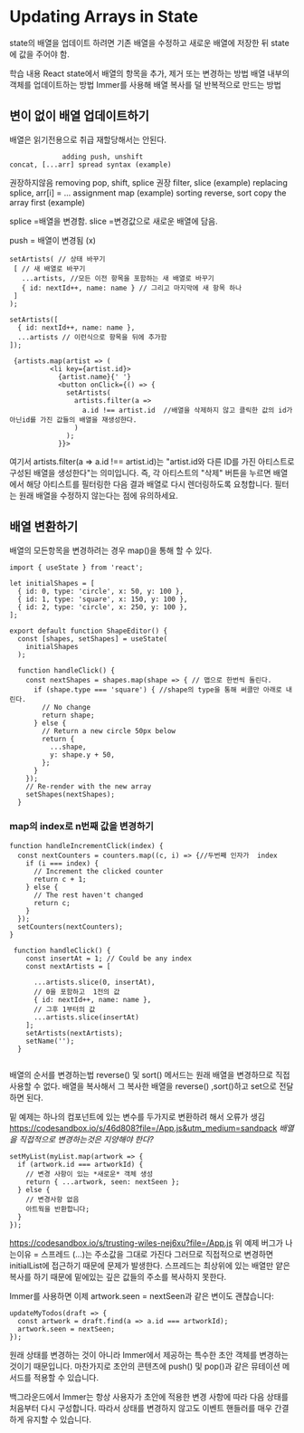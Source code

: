 # Updating Arrays in State

state의 배열을 업데이트 하려면 기존 배열을 수정하고 새로운 배열에 저장한 뒤 state에 값을 주어야 함.

학습 내용
React state에서 배열의 항목을 추가, 제거 또는 변경하는 방법
배열 내부의 객체를 업데이트하는 방법
Immer를 사용해 배열 복사를 덜 반복적으로 만드는 방법

## 변이 없이 배열 업데이트하기 
배열은 읽기전용으로 취급 
재할당해서는 안된다.


                 adding	push, unshift                 	                                concat, [...arr] spread syntax (example)
 권장하지않음     removing	pop, shift, splice	                               권장      filter, slice (example)
                 replacing	splice, arr[i] = ... assignment                           	map (example)
                 sorting	reverse, sort	                                                copy the array first (example)
                 
                 
 splice =배열을 변경함.
 slice =변경값으로 새로운 배열에 담음.
 
 push = 배열이 변경됨 (x) 
 
 
 ```
 setArtists( // 상태 바꾸기
  [ // 새 배열로 바꾸기
    ...artists, //모든 이전 항목을 포함하는 새 배열로 바꾸기
    { id: nextId++, name: name } // 그리고 마지막에 새 항목 하나
  ]
);
```

```
setArtists([
  { id: nextId++, name: name },
  ...artists // 이런식으로 항목을 뒤에 추가함
]);
```
```
 {artists.map(artist => (
          <li key={artist.id}>
            {artist.name}{' '}
            <button onClick={() => {
              setArtists(
                artists.filter(a =>
                  a.id !== artist.id  //배열을 삭제하지 않고 클릭한 값의 id가 아닌id를 가진 값들의 배열을 재생성한다. 
                )
              );
            }}>

```
여기서 artists.filter(a => a.id !== artist.id)는 "artist.id와 다른 ID를 가진 아티스트로 구성된 배열을 생성한다"는 의미입니다. 즉, 각 아티스트의 "삭제" 버튼을 누르면 배열에서 해당 아티스트를 필터링한 다음 결과 배열로 다시 렌더링하도록 요청합니다. 필터는 원래 배열을 수정하지 않는다는 점에 유의하세요.

## 배열 변환하기 
배열의 모든항목을 변경하려는 경우 map()을 통해 할 수 있다.

```
import { useState } from 'react';

let initialShapes = [
  { id: 0, type: 'circle', x: 50, y: 100 },
  { id: 1, type: 'square', x: 150, y: 100 },
  { id: 2, type: 'circle', x: 250, y: 100 },
];

export default function ShapeEditor() {
  const [shapes, setShapes] = useState(
    initialShapes
  );

  function handleClick() {
    const nextShapes = shapes.map(shape => { // 맵으로 한번씩 돌린다.
      if (shape.type === 'square') { //shape의 type을 통해 써클만 아래로 내린다.
        // No change
        return shape;
      } else {
        // Return a new circle 50px below
        return {
          ...shape,
          y: shape.y + 50,
        };
      }
    });
    // Re-render with the new array
    setShapes(nextShapes);
  }
  ```
  ### map의 index로 n번째 값을 변경하기
  ```
  function handleIncrementClick(index) {
    const nextCounters = counters.map((c, i) => {//두번째 인자가  index
      if (i === index) {
        // Increment the clicked counter
        return c + 1;
      } else {
        // The rest haven't changed
        return c;
      }
    });
    setCounters(nextCounters);
  }
  ```

```
 function handleClick() {
    const insertAt = 1; // Could be any index
    const nextArtists = [
     
      ...artists.slice(0, insertAt), 
      // 0을 포함하고  1전의 값 
      { id: nextId++, name: name },
      // 그후 1부터의 값
      ...artists.slice(insertAt)
    ];
    setArtists(nextArtists);
    setName('');
  }
  
```
배열의 순서를 변경하는법
reverse() 및 sort() 메서드는 원래 배열을 변경하므로 직접 사용할 수 없다.
배열을 복사해서 그 복사한 배열을 reverse() ,sort()하고 set으로 전달하면 된다.


밑 예제는 하나의 컴포넌트에 있는 변수를 두가지로 변환하려 해서 오류가 생김
https://codesandbox.io/s/46d808?file=/App.js&utm_medium=sandpack
*배열을 직접적으로 변경하는것은 지양해야 한다?*

```
setMyList(myList.map(artwork => {
  if (artwork.id === artworkId) {
    // 변경 사항이 있는 *새로운* 객체 생성
    return { ...artwork, seen: nextSeen };
  } else {
    // 변경사항 없음
    아트웍을 반환합니다;
  }
});
```
https://codesandbox.io/s/trusting-wiles-nej6xu?file=/App.js
위 예제 버그가 나는이유 = 스프레드 (...)는 주소값을 그대로 가진다 그러므로 직접적으로 변경하면 initialList에 접근하기 때문에 문제가 발생한다.
스프레드는 최상위에 있는 배열만 얕은 복사를 하기 때문에 밑에있는 깊은 값들의 주소를 복사하지 못한다.

Immer를 사용하면 이제 artwork.seen = nextSeen과 같은 변이도 괜찮습니다:
```
updateMyTodos(draft => {
  const artwork = draft.find(a => a.id === artworkId);
  artwork.seen = nextSeen;
});
```
원래 상태를 변경하는 것이 아니라 Immer에서 제공하는 특수한 초안 객체를 변경하는 것이기 때문입니다. 마찬가지로 초안의 콘텐츠에 push() 및 pop()과 같은 뮤테이션 메서드를 적용할 수 있습니다.

백그라운드에서 Immer는 항상 사용자가 초안에 적용한 변경 사항에 따라 다음 상태를 처음부터 다시 구성합니다. 따라서 상태를 변경하지 않고도 이벤트 핸들러를 매우 간결하게 유지할 수 있습니다.
